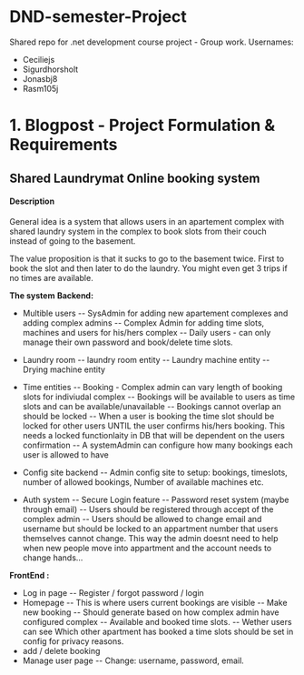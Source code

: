 # DND-semester-Project
Shared repo for .net development course project - Group work.
Usernames:
- Ceciliejs
- Sigurdhorsholt
- Jonasbj8
- Rasm105j


# 1. Blogpost - Project Formulation & Requirements



## Shared Laundrymat Online booking system

####  Description

General idea is a system that allows users in an apartement complex with shared laundry system in the complex to book slots from their couch instead of going to the basement. 

The value proposition is that it sucks to go to the basement twice. First to book the slot and then later to do the laundry. You might even get 3 trips if no times are available.

**The system**
**Backend:**
- Multible users
-- SysAdmin for adding new apartement complexes and adding complex admins
-- Complex Admin for adding time slots, machines and users for his/hers complex
-- Daily users - can only manage their own password and book/delete time slots.

- Laundry room
-- laundry room entity
-- Laundry machine entity
-- Drying machine entity

- Time entities
-- Booking - Complex admin can vary length of booking slots for indiviudal complex
-- Bookings will be available to users as time slots and can be available/unavailable
-- Bookings cannot overlap an should be locked
-- When a user is booking the time slot should be locked for other users UNTIL the user confirms his/hers booking. This needs a locked functionlaity in DB that will be dependent on the users confirmation
-- A systemAdmin can configure how many bookings each user is allowed to have 


- Config site backend
-- Admin config site to setup: bookings, timeslots, number of allowed bookings, Number of available machines etc.

- Auth system
-- Secure Login feature
-- Password reset system (maybe through email)
-- Users should be registered through accept of the complex admin
-- Users should be allowed to change email and username but should be locked to an appartment number that users themselves cannot change. This way the admin doesnt need to help when new people move into appartment and the account needs to change hands...

**FrontEnd :**

- Log in page
-- Register / forgot password / login
- Homepage
-- This is where users current bookings are visible
-- Make new booking
-- Should generate based on how complex admin have configured complex
-- Available and booked time slots. 
-- Wether users can see Which other apartment has booked a time slots should be set in config for privacy reasons. 
- add / delete booking 
- Manage user page
--  Change: username, password, email.


